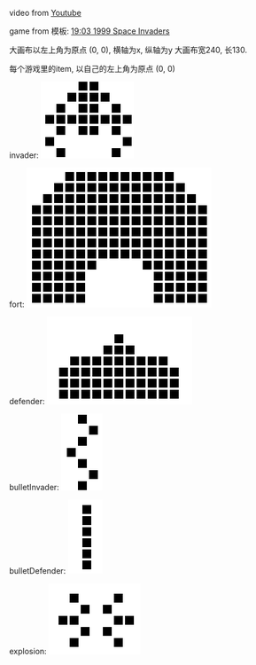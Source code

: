 video from [Youtube](https://www.youtube.com/watch?v=lhNdUVh3qCc)

game from 模板: [19:03 1999 Space Invaders](https://www.youtube.com/watch?v=6nTLClCn09U)

大画布以左上角为原点 (0, 0), 横轴为x, 纵轴为y
大画布宽240, 长130.

每个游戏里的item, 以自己的左上角为原点 (0, 0)

invader: ![invader](demo/invader.png)

fort: ![fort](demo/fort.png)

defender: ![defender](demo/defender.png)

bulletInvader: ![bulletInvader](demo/bulletInvader.png)

bulletDefender: ![bulletDefender](demo/bulletDefender.png)

explosion: ![explosion](demo/explosion.png)
